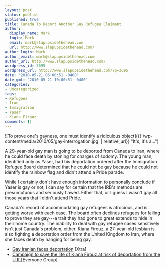 ```yaml
---
layout: post
status: publish
published: true
title: Canada To Deport Another Gay Refugee Claimant
author:
  display_name: Mark
  login: Mark
  email: mark@slapupsidethehead.com
  url: http://www.slapupsidethehead.com/
author_login: Mark
author_email: mark@slapupsidethehead.com
author_url: http://www.slapupsidethehead.com/
wordpress_id: 3695
wordpress_url: http://www.slapupsidethehead.com/?p=3695
date: '2010-05-21 06:00:51 -0400'
date_gmt: '2010-05-21 10:00:51 -0400'
categories:
- Uncategorized
tags:
- Refugees
- Iran
- Immigration
- Yaser
- Kiana Firouz
comments: []
---
```

![To prove one's gayness, one must identify a ridiculous object]({{'/wp-content/media/2010/05/gay-interrogation.jpg' | relative_url}} "It's, it's a...")

A 29-year-old gay man is going to be deported from Canada to Iran, where he could face death by stoning for charges of sodomy. The young man, identified only as Yaser, had his deportation ordered after the Immigration Refugee Board determined that he could not be gay because he could not identify the rainbow flag and didn't attend a Pride parade.

While I certainly don't have enough information to personally conclude if Yaser is gay or not, I can say for certain that the IRB's methods are presumptuous and seriously flawed. Either that, or I guess I wasn't gay all those years that I didn't attend Pride.

Canada's record of accommodating gay refugees is atrocious, and is getting worse with each case. The board often declines refugees for failing to prove they are gay---a trait they had gone to great extends to hide in their home country. The inability to deal with gay refugee cases sensitively isn't just Canada's problem, either. Kiana Firouz, a 27-year-old lesbian is also fighting a deportation order from the United Kingdom to Iran, where she faces death by hanging for being gay.

- [Gay Iranian faces deportation](http://www.xtra.ca/public/National/Gay_Iranian_faces_deportation-8674.aspx) [Xtra]
- [Campaign to save the life of Kiana Firouz at risk of deportation from the U.K.](http://www.everyonegroup.com/EveryOne/MainPage/Entries/2010/5/6_Campaign_to_save_the_life_of_Kiana_Firouz_at_risk_of_deportation_from_the_U.K..html)[Everyone Group]

